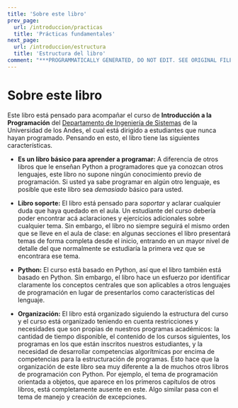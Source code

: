 ```yaml
---
title: 'Sobre este libro'
prev_page:
  url: /introduccion/practicas
  title: 'Prácticas fundamentales'
next_page:
  url: /introduccion/estructura
  title: 'Estructura del libro'
comment: "***PROGRAMMATICALLY GENERATED, DO NOT EDIT. SEE ORIGINAL FILES IN /content***"
---
```

# Sobre este libro

Este libro está pensado para acompañar el curso de **Introducción a la Programación** del [Departamento de Ingeniería de Sistemas](http://sistemas.uniandes.edu.co) de la Universidad de los Andes, el cual está dirigido a estudiantes que nunca hayan programado. Pensando en esto, el libro tiene las siguientes características.

* **Es un libro básico para aprender a programar:** A diferencia de otros libros que le enseñan Python a programadores que ya conozcan otros lenguajes, este libro no supone ningún conocimiento previo de programación. Si usted ya sabe programar en algún otro lenguaje, es posible que este libro sea *demasiado* básico para usted.

* **Libro soporte:** El libro está pensado para *soportar* y aclarar cualquier duda que haya quedado en el aula. Un estudiante del curso debería poder encontrar acá aclaraciones y ejercicios adicionales sobre cualquier tema. Sin embargo, el libro no siempre seguirá el mismo orden que se lleve en el aula de clase: en algunas secciones el libro presentará temas de forma completa desde el inicio, entrando en un mayor nivel de detalle del que normalmente se estudiaría la primera vez que se encontrara ese tema.

* **Python:** El curso está basado en Python, así que el libro también está basado en Python. Sin embargo, el libro hace un esfuerzo por identificar claramente los conceptos centrales que son aplicables a otros lenguajes de programación en lugar de presentarlos como características del lenguaje.

* **Organización:** El libro está organizado siguiendo la estructura del curso y el curso está organizado teniendo en cuenta restricciones y necesidades que son propias de nuestros programas académicos: la cantidad de tiempo disponible, el contenido de los cursos siguientes, los programas en los que están inscritos nuestros estudiantes, y la necesidad de desarrollar competencias algorítmicas por encima de competencias para la estructuración de programas. Esto hace que la organización de este libro sea muy diferente a la de muchos otros libros de programación con Python. Por ejemplo, el tema de programación orientada a objetos, que aparece en los primeros capítulos de otros libros, está completamente ausente en este. Algo similar pasa con el tema de manejo y creación de excepciones.




